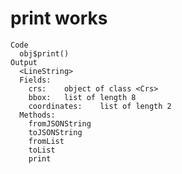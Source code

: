 # print works

    Code
      obj$print()
    Output
      <LineString>
      Fields:
      	crs:	object of class <Crs> 
      	bbox:	list of length 8 
      	coordinates:	list of length 2 
      Methods:
      	fromJSONString
      	toJSONString
      	fromList
      	toList
      	print

